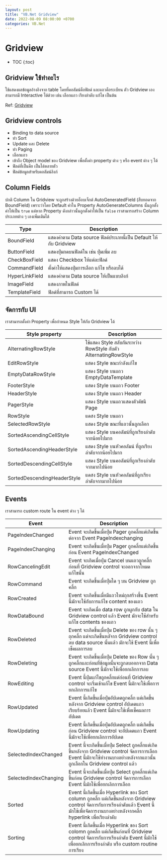 ```yaml
---
layout: post
title: "VB.Net Gridview"
date: 2022-08-09 08:00:00 +0700
categories: VB.Net
---
```


# Gridview

* TOC
{:toc}

## Gridview ใช้ทำอะไร

ใช้แสดงผลข้อมูลอ้างอิงจาก table โดยที่คอลัมน์คือฟิลด์ และแถวคือระเบียน
ตัว Gridview เองสามารถมี Interactive ได้ด้วย เช่น เลือกแถว เรียงลำดับ แก้ไข เป็นต้น

Ref: [Gridview](https://docs.microsoft.com/en-us/dotnet/api/system.web.ui.webcontrols.gridview?view=netframework-4.8)

## Gridview controls

- Binding to data source
- ทำ Sort 
- Update และ Delete 
- ทำ Paging 
- เลือกแถว
- เข้าถึง Object model ของ Gridview เพื่อตั้งค่า property ต่าง ๆ หรือ event ต่าง ๆ ได้
- ฟิลด์ที่เป็นคีย เป็นได้หลายตัว
- ฟิลด์ข้อมูลสำหรับคอลัมน์ลิงก์

## Column Fields

ปกติ Column ใน Gridview จะถูกสร้างด้วยอ็อบเจ็กต์ AutoGeneratedField (สืบทอดจาก BoundField) เพราะว่าโดย Default ค่าใน Property AutoGenerateColumns นั้นถูกตั้งค่าให้เป็น `true` แต่หาก Property ดังกล่าวนั้นถูกตั้งค่าให้เป็น `false` เราสามารถสร้าง Column ประเภทต่าง ๆ เองเพิ่มเติมได้

| Type           | Description                                               |
| -------------- | --------------------------------------------------------- |
| BoundField     | แสดงค่าตาม Data source ฟิลด์ประเภทนี้เป็น Default ให้กับ Gridview |
| ButtonField    | แสดงปุ่มกดบนฟิลด์ใน เช่น ปุ่มเพิ่ม ลบ                              |
| CheckBoxField  | แสดง Checkbox ให้แต่ละฟิลด์                                   |
| CommandField   | ตั้งค่าให้แสดงปุ่มการเลือก แก้ไข หรือลบได้                          |
| HyperLinkField | แสดงค่าตาม Data source ให้เป็นแบบลิงก์                         |
| ImageField     | แสดงภาพในฟิลด์                                              |
| TemplateField  | ฟิลด์ที่สามารถ Custom ได้                                      |

## จัดการกับ UI

เราสามารถตั้งค่า Property เพื่อกำหนด Style ให้กับ Gridview ได้

| Style property              | Description                                                |
| --------------------------- | ---------------------------------------------------------- |
| AlternatingRowStyle         | ใช้แสดง Style สลับกันระหว่าง RowStyle กับตัว AlternatingRowStyle |
| EditRowStyle                | แสดง Style ขณะกำลังแก้ไข                                      |
| EmptyDataRowStyle           | แสดง Style บนแถว EmptyDataTemplate                         |
| FooterStyle                 | แสดง Style บนแถว Footer                                    |
| HeaderStyle                 | แสดง Style บนแถว Header                                    |
| PagerStyle                  | แสดง Style บนแถวแสดงตัวดัชนี Page                             |
| RowStyle                    | แดสง Style บนแถว                                           |
| SelectedRowStyle            | แสดง Style ขณะที่แถวนั้นถูกเลือก                                 |
| SortedAscendingCellStyle    | แสดง Style บนคอลัมน์ที่ถูกเรียงลำดับจากน้อยไปมาก                    |
| SortedAscendingHeaderStyle  | แสดง Style บนหัวคอลัมน์ ที่ถูกเรียงลำดับจากน้อยไปมาก                 |
| SortedDescendingCellStyle   | แสดง Style บนคอลัมน์ที่ถูกเรียงลำดับจากมากไปน้อย                    |
| SortedDescendingHeaderStyle | แดสง Style บนหัวคอลัมน์ที่ถูกเรียงลำดับจากมากไปน้อย                  |


## Events

เราสามารถ custom route ใน event ต่าง ๆ ได้

| Event                 | Description                                                                                                                                                     |
| --------------------- | --------------------------------------------------------------------------------------------------------------------------------------------------------------- |
| PageIndexChanged      | Event จะเกิดขึ้นเมื่อปุ่ม Pager ถูกคลิ้กแต่เกิดขึ้นต่อจาก Event PageIndexchanging                                                                                              |
| PageIndexChanging     | Event จะเกิดขึ้นเมื่อปุ่ม Pager ถูกคลิ้กแต่เกิดขึ้นก่อน Event PageIndexChanged                                                                                                 |
| RowCancelingEdit      | Event จะเกิดเมื่อปุ่ม Cancel บนแถวถูกคลิ้กก่อนที่ Gridview control จะออกจากโหมดแก้ไขนั้น                                                                                      |
| RowCommand            | Event จะเกิดขึ้นเมื่อปุ่มใด ๆ บน Gridview ถูกคลิ้ก                                                                                                                        |
| RowCreated            | Event จะเกิดขึ้นเมื่อมีแถวใหม่ถุกสร้างขึ้น Event นี้มักจะใช้กับการแก้ไข content ของแถว                                                                                           |
| RowDataBound          | Event จะเกิดเมื่อ data row ถูกผูกกับ data ใน Gridview control แล้ว Event มักจะใช้สำหรับแก้ไข contents ของแถว                                                                |
| RowDeleted            | Event จะเกิดขึ้นเมื่อปุ่ม Delete ของ row นั้น ๆ ถุกคลิ้ก แต่จะเกิดขึ้นหลัจาก Gridview control ลบ data source นั้นแล้ว มักจะใช้ Event นี้เพื่อเช็คผลการลบ                                   |
| RowDeleting           | Event จะเกิดขึ้นเมื่อปุ่ม Delete ของ Row นั้น ๆ ถูกคลิ้กและก่อนที่ข้อมูลนั้นจะถูกลบออกจาก Data source Event นี้มักจะใช้เพื่อยกเลิกการลบ                                                    |
| RowEditing            | Event นี้ปุ่มแก่ไขถูกคลิ้กแต่ก่อนที่ Gridview control จะเริ่มเข้าแก้ไข Event นี้มักจะใช้เพื่อการยกเลิกการแก้ไข                                                                          |
| RowUpdated            | Event นี้เกิดขึ้นเมื่อปุ่มอัปเดตถูกคลิ้ก แต่เกิดขึ้นหลังจาก Gridview control อัปเดตแถวเรียบร้อยแล้ว Event นี้มักจะใช้เพื่อเช็คผลการอัปเดต                                                     |
| RowUpdating           | Event นี้เกิดขึ้นเมื่อปุ่มอัปเดตถูกคลิ้ก แต่เกิดขึ้นก่อน Gridview control จะอัปเดตแถว Event นี้มักจะใช้เพื่อยกเลิกการอัปเดต                                                                |
| SelectedIndexChanged  | Event นี้จะเกิดขึ้นเมื่อปุ่ม Select ถูกคลิ้กแต่เกิดขึ้นหลังจาก Gridview control จัดการการเลือก Event นี้มักจะใช้ทำงานบางอย่างหลังจากแถวนั้นถูกเลือกใน Gridview control แล้ว                    |
| SelectedIndexChanging | Event นี้จะเกิดขึ้นเมื่อปุ่ม Select ถูกคลิ้กแต่เกิดขึ้นก่อน Gridview control จัดการการเลือก Event นี้มักใช้เพื่อยกเลิกการเลือก                                                             |
| Sorted                | Event นี้เกิดขึ้นเมื่อ Hyperlink ของ Sort column ถูกคลิ้ก แต่เกิดขึ้นหลังจาก Gridview control จัดการกับการเรียงลำดับแล้ว Event นี้มักใช้เพื่อจัดการงานบางอย่างหลังจากคลิ้ก hyperlink เพื่อเรียงลำดับ |
| Sorting               | Event นี้เกิดขึ้นเมื่อ Hyperlink ของ Sort colomn ถูกคลิ้ก แต่เกิดขึ้นก่อนที่ Gridview control จัดการกับการเรียงลำดับ Event นี้มักใช้เพื่อยกเลิกการเรียงลำดับ หรือ custom routine การเรียง         |
